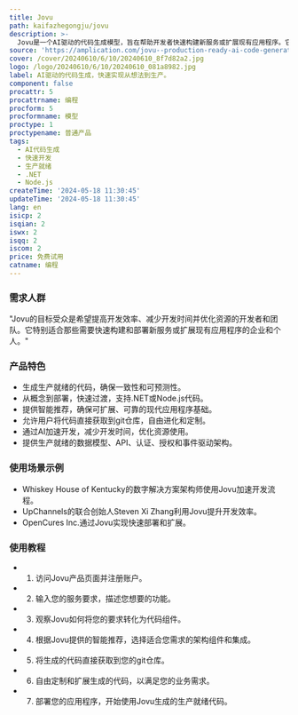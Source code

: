 ```yaml
---
title: Jovu
path: kaifazhegongju/jovu
description: >-
  Jovu是一个AI驱动的代码生成模型，旨在帮助开发者快速构建新服务或扩展现有应用程序。它通过AI技术生成生产就绪的代码，确保一致性、可预测性，并遵循最高标准。Jovu能够加速开发过程，从概念到部署只需几分钟，提供完全可操作的、健壮的后端服务，准备立即上线。它还通过简化开发工作流程、减少时间、优化资源来提高效率和速度。
source: 'https://amplication.com/jovu--production-ready-ai-code-generation'
cover: /cover/20240610/6/10/20240610_8f7d82a2.jpg
logo: /logo/20240610/6/10/20240610_081a8982.jpg
label: AI驱动的代码生成，快速实现从想法到生产。
component: false
procattr: 5
procattrname: 编程
procform: 5
procformname: 模型
proctype: 1
proctypename: 普通产品
tags:
  - AI代码生成
  - 快速开发
  - 生产就绪
  - .NET
  - Node.js
createTime: '2024-05-18 11:30:45'
updateTime: '2024-05-18 11:30:45'
lang: en
isicp: 2
isqian: 2
iswx: 2
isqq: 2
iscom: 2
price: 免费试用
catname: 编程
---
```




### 需求人群
"Jovu的目标受众是希望提高开发效率、减少开发时间并优化资源的开发者和团队。它特别适合那些需要快速构建和部署新服务或扩展现有应用程序的企业和个人。"

### 产品特色
* 生成生产就绪的代码，确保一致性和可预测性。
* 从概念到部署，快速过渡，支持.NET或Node.js代码。
* 提供智能推荐，确保可扩展、可靠的现代应用程序基础。
* 允许用户将代码直接获取到git仓库，自由进化和定制。
* 通过AI加速开发，减少开发时间，优化资源使用。
* 提供生产就绪的数据模型、API、认证、授权和事件驱动架构。

### 使用场景示例
* Whiskey House of Kentucky的数字解决方案架构师使用Jovu加速开发流程。
* UpChannels的联合创始人Steven Xi Zhang利用Jovu提升开发效率。
* OpenCures Inc.通过Jovu实现快速部署和扩展。

### 使用教程
* 1. 访问Jovu产品页面并注册账户。
* 2. 输入您的服务要求，描述您想要的功能。
* 3. 观察Jovu如何将您的要求转化为代码组件。
* 4. 根据Jovu提供的智能推荐，选择适合您需求的架构组件和集成。
* 5. 将生成的代码直接获取到您的git仓库。
* 6. 自由定制和扩展生成的代码，以满足您的业务需求。
* 7. 部署您的应用程序，开始使用Jovu生成的生产就绪代码。

  
